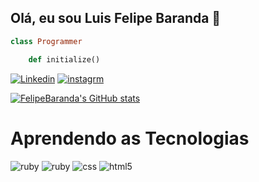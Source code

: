 ## Olá, eu sou Luis Felipe Baranda 👋


```ruby 
class Programmer

	def initialize() 
```

[![Linkedin](https://img.shields.io/badge/LinkedIn-0077B5?style=for-the-badge&logo=linkedin&logoColor=white)](https://https://www.linkedin.com/in/luis-felipe-baranda-ab1790240/)
[![instagrm](https://img.shields.io/badge/Instagram-E4405F?style=for-the-badge&logo=instagram&logoColor=white)](https://www.instagram.com/felbaranda/)

[![FelipeBaranda's GitHub stats](https://github-readme-stats.vercel.app/api?username=felipebaranda&theme=midnight-purple&show_icons=true)](https://github.com/anuraghazra/github-readme-stats)

# Aprendendo as Tecnologias
<div style="display: inlin_black"> 
<img aligo="center" alt= "ruby" src="https://img.shields.io/badge/ABAP-0077B5?style=for-the-badge&logo=sap&logoColor=white" />
<img aligo="center" alt= "ruby" src="https://img.shields.io/badge/-Fiori-0077B5?style=for-the-badge&logo=sap&logoColor=white" />
<img aligo="center" alt= "css" src="https://img.shields.io/badge/S/4 HANA-0077b5?&style=for-the-badge&logo=sap&logoColor=white" />
<img aligo="center" alt= "html5" src="https://img.shields.io/badge/JavaScript-ffff00?style=for-the-badge&logo=JavaScript&logoColor=black" />



</div>
